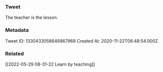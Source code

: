 ### Tweet
The teacher is the lesson.

### Metadata
Tweet ID: 1330433058646867968
Created At: 2020-11-22T08:48:54.000Z

### Related
[[2022-05-29 08-31-22 Learn by teaching]]

